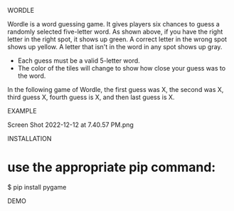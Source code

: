 WORDLE  

Wordle is a word guessing game. It gives players six chances to guess a randomly selected five-letter word. As shown above, if you have the right letter in the right spot, it shows up green. A correct letter in the wrong spot shows up yellow. A letter that isn't in the word in any spot shows up gray. 

- Each guess must be a valid 5-letter word.
- The color of the tiles will change to show how close your guess was to the word.

In the following game of Wordle, the first guess was X, the second was X, third guess X, fourth guess is X, and then last guess is X.

EXAMPLE 

Screen Shot 2022-12-12 at 7.40.57 PM.png

INSTALLATION 

# use the appropriate pip command:
$ pip install pygame


DEMO 
